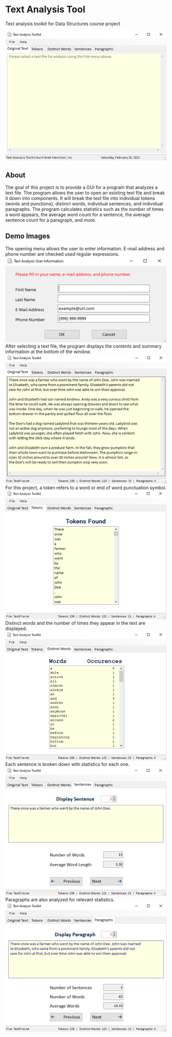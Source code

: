 # Text Analysis Tool
Text analysis toolkit for Data Structures course project

![Main Page](images/TextAnalyzer_Main.PNG)

## About
The goal of this project is to provide a GUI for a program that analyzes a text file. The program allows the user to open an existing text file and break it down into components. It will break the text file into individual tokens (words and punctions), distinct words, individual sentences, and individual paragraphs. The program calculates statistics such as the number of times a word appears, the average word count for a sentence, the average sentence count for a paragraph, and more.

## Demo Images
The opening menu allows the user to enter information. E-mail address and phone number are checked used regular expressions.
![User Info](images/TextAnalyzer_UserInfo.PNG)
After selecting a text file, the program displays the contents and summary information at the bottom of the window.
![Original Text](images/TextAnalyzer_OriginalText.PNG)
For this project, a token refers to a word or end of word punctuation symbol.
![Tokens](images/TextAnalyzer_Tokens.PNG)
Distinct words and the number of times they appear in the text are displayed.
![Distinct Words](images/TextAnalyzer_DistinctWords.PNG)
Each sentence is broken down with statistics for each one.
![Sentences](images/TextAnalyzer_Sentences.PNG)
Paragraphs are also analyzed for relevant statistics.
![Paragraphs](images/TextAnalyzer_Paragraphs.PNG)
